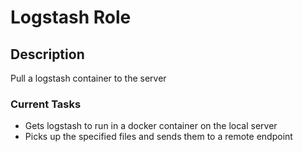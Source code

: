 # Logstash Role


## Description
Pull a logstash container to the server


### Current Tasks

* Gets logstash to run in a docker container on the local server
* Picks up the specified files and sends them to a remote endpoint
